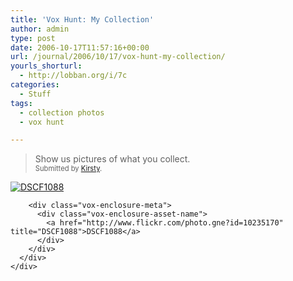 ```yaml
---
title: 'Vox Hunt: My Collection'
author: admin
type: post
date: 2006-10-17T11:57:16+00:00
url: /journal/2006/10/17/vox-hunt-my-collection/
yourls_shorturl:
  - http://lobban.org/i/7c
categories:
  - Stuff
tags:
  - collection photos
  - vox hunt

---
```

> Show us pictures of what you collect. &#160;   
> <span style="font-size: 0.8em">Submitted by <a class="enclosure-inline-user" href="http://kezz155.vox.com/">Kirsty</a>.</span>

<div class="vox-enclosure vox-enclosure-center vox-enclosure-large vox-photo-enclosure">
  <div class="vox-enclosure-inner">
    <div class="vox-enclosure-list">
      <div class="vox-enclosure-item vox-photo-asset vox-last">
        <div class="vox-enclosure-image">
          <a href="http://www.flickr.com/photo.gne?id=10235170" title="DSCF1088"><img alt="DSCF1088" class="asset asset-image at-xid-6a01348743f8e2970c0133f423d9a8970b" src="http://nonimage.typepad.com/.a/6a01348743f8e2970c0133f423d9a8970b-320pi" /></a>
        </div>
        
        <div class="vox-enclosure-meta">
          <div class="vox-enclosure-asset-name">
            <a href="http://www.flickr.com/photo.gne?id=10235170" title="DSCF1088">DSCF1088</a>
          </div>
        </div>
      </div>
    </div>
  </div>
</div>

<div>
</div>